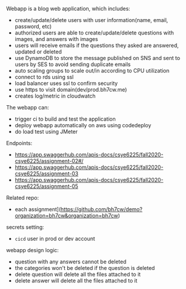 Webapp is a blog web application, which includes:
- create/update/delete users with user information(name, email, password, etc)
- authorized users are able to create/update/delete questions with images, and answers with images
- users will receive emails if the questions they asked are answered, updated or deleted
- use DynamoDB to store the message published on SNS and sent to users by SES to avoid sending duplicate emails
- auto scaling groups to scale out/in according to CPU utilization
- connect to rds using ssl
- load balancer uses ssl to confirm security
- use https to visit domain(dev/prod.bh7cw.me)
- creates log/metric in cloudwatch

The webapp can:
- trigger ci to build and test the application
- deploy webapp automatically on aws using codedeploy
- do load test using JMeter

Endpoints:
- https://app.swaggerhub.com/apis-docs/csye6225/fall2020-csye6225/assignment-02#/
- https://app.swaggerhub.com/apis-docs/csye6225/fall2020-csye6225/assignment-03
- https://app.swaggerhub.com/apis-docs/csye6225/fall2020-csye6225/assignment-05

Related repo:
- each assignment](https://github.com/bh7cw/demo?organization=bh7cw&organization=bh7cw)

secrets setting:
- `cicd` user in prod or dev account

webapp design logic:
- question with any answers cannot be deleted
- the categories won't be deleted if the question is deleted
- delete question will delete all the files attached to it
- delete answer will delete all the files attached to it